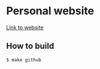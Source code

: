 # Personal website

[Link to website](https://cbcoutinho.github.io/)

## How to build

```shell
$ make github
```
